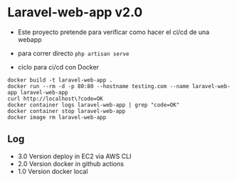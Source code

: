 # Laravel-web-app v2.0

- Este proyecto pretende para verificar como hacer el ci/cd de una webapp 

- para correr directo `php artisan serve`

- ciclo para ci/cd con Docker
```
docker build -t laravel-web-app .
docker run --rm -d -p 80:80 --hostname testing.com --name laravel-web-app laravel-web-app 
curl http://localhost\?code=OK
docker container logs laravel-web-app | grep "code=OK"
docker container stop laravel-web-app
docker image rm laravel-web-app
```

## Log
- 3.0 Version deploy in EC2 via AWS CLI
- 2.0 Version docker in github actions 
- 1.0 Version docker local
